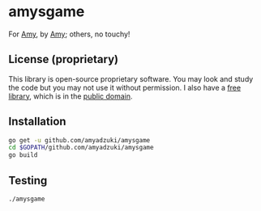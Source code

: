 # amysgame
For [Amy](https://github.com/amyadzuki), by [Amy](https://github.com/amyadzuki); others, no touchy!

## License (proprietary)
This library is open-source proprietary software.  You may look and study the code but you may not use it without permission.  I also have a [free library](https://github.com/amyadzuki/amygolib), which is in the [public domain](https://creativecommons.org/publicdomain/zero/1.0/).

## Installation
```sh
go get -u github.com/amyadzuki/amysgame
cd $GOPATH/github.com/amyadzuki/amysgame
go build
```

## Testing
```sh
./amysgame
```

